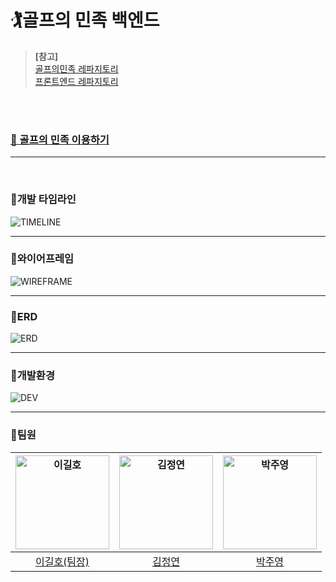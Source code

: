 # 🏌골프의 민족 백엔드
> **[참고]**<br />
> [골프의민족 레파지토리](https://github.com/team1060/collaboration)<br />
> [프론트엔드 레파지토리](https://github.com/team1060/collaboration_frontend)<br />

<br /><br />

### [**🔗 골프의 민족 이용하기**](https://github.com/team1060)
<hr /><br />

### 📌개발 타임라인
![TIMELINE](https://github.com/team1060/collaboration/assets/149341866/d5016b47-cb1e-461d-8edc-a157ce67069d)
<hr />

### 📌와이어프레임
![WIREFRAME](https://github.com/team1060/collaboration/assets/149341866/dccfb096-3a9b-4a3f-a5d0-145548918a53)
<hr />

### 📌ERD
![ERD](https://github.com/team1060/collaboration/assets/149341866/964ff4d3-86e0-493d-a605-d052fb4dad9f)
<hr />

### 📌개발환경
![DEV](https://github.com/team1060/collaboration/assets/149341866/41ceb5ef-0a23-47d0-bd51-c121f6615b4f)
<hr />

### 📌팀원
| <img src="https://github.com/team1060/collaboration/assets/149341866/cb011bd7-0c66-41b2-9e2f-1ac3051cce42" alt="이길호" width="150px"> | <img src="https://github.com/team1060/collaboration/assets/149341866/64eb0c56-4019-4b08-ae3b-05b7eb0be8ec" alt="김정연" width="150px"> | <img src="https://github.com/team1060/collaboration/assets/149341866/38128a69-e620-4131-b833-bbd6614240cc" alt="박주영" width="150px"> |
|:----------------------------------------------------------------------------------------------------------------------------------------:|:----------------------------------------------------------------------------------------------------------------------------------------:|:----------------------------------------------------------------------------------------------------------------------------------------:|
|[이길호(팀장)](https://github.com/team1060)|[김정연](https://github.com/jungyeon53)|[박주영](https://github.com/juyougn)|
